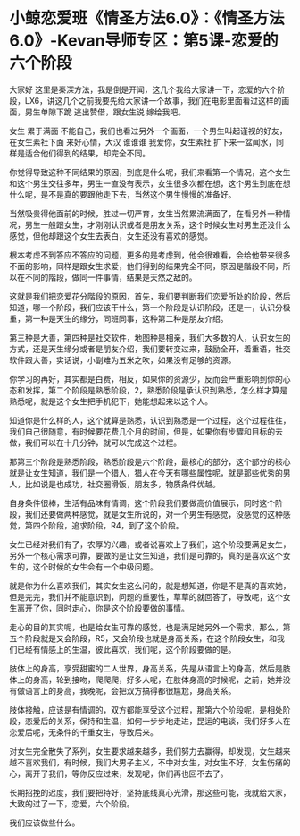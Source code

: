 # 小鲸恋爱班《情圣方法6.0》：《情圣方法6.0》-Kevan导师专区：第5课-恋爱的六个阶段

大家好 这里是秦深方法，我是倒是开闻，这几个我给大家讲一下，恋爱的六个阶段，LX6，讲这几个之前我要先给大家讲一个故事，我们在电影里面看过这样的画面，男生单隙下跪 逃出赞借，跟女生说 嫁给我吧。

女生 累于满面 不能自己，我们也看过另外一个画面，一个男生叫起谨视的好友，在女生素社下面 来好心情，大汉 谁谁谁 我爱你，女生素社 扩下来一盆闻水，同样是适合他们得到的结果，却完全不同。

你觉得导致这种不同结果的原因，到底是什么呢，我们来看第一个情况，这个女生和这个男生交往多年，男生一直没有表示，女生很多次都在想，这个男生到底在想什么呢，是不是真的要跟他走下去，当然这个男生慢慢的准备好。

当然吸贵得他面前的时候，胜过一切严育，女生当然累流满面了，在看另外一种情况，男生一般跟女生，才刚刚认识或者是朋友关系，这个时候女生对男生还没什么感觉，但他却跟这个女生去表白，女生还没有喜欢的感觉。

根本考虑不到答应不答应的问题，更多的是考虑到，他会很难看，会给他带来很多不面的影响，同样是跟女生求爱，他们得到的结果完全不同，原因是階段不同，所以在不同的階段，做同一件事情，结果是天然之敌的。

这就是我们把恋爱花分階段的原因，首先，我们要判断我们恋爱所处的阶段，然后知道，哪一个阶段，我们应该干什么，第一个阶段是认识阶段，还是一，认识分极重，第一种是天生的缘分，同班同事，这种第二种是朋友介绍。

第三种是大善，第四种是社交软件，地图种是相亲，我们大多数的人，认识女生的方式，还是天生缘分或者是朋友介绍，我们要转变过来，鼓励全开，着重语，社交软件跟大善，实话说，小副难为五米之吹，如果没有足够的资源。

你学习的再好，其实都是白费，相反，如果你的资源少，反而会严重影响到你的心态和发挥，第二个阶段是熟悉阶段，2，熟悉阶段是承认识到熟悉，怎么样才算是熟悉呢，就是这个女生把手机犯下，她能想起来以这个人。

知道你是什么样的人，这个就算是熟悉，认识到熟悉是一个过程，这个过程往往，我们自己很随意，有时候要花费几个月的时间，但是，如果你有步驟和目标的去做，我们可以在十几分钟，就可以完成这个过程。

那第三个阶段是熟悉阶段，熟悉阶段是六个阶段，最核心的部分，这个部分的核心就是让女生知道，我们是一个猎人，猎人在今天有哪些属性呢，就是那些优秀的男人，比如说是也成功，社交圈滑饭，朋友多，物质条件优越。

自身条件很棒，生活有品味有情调，这个阶段我们要做高价值展示，同时这个阶段，我们还要做两种感觉，就是女生所说的，对一个男生有感觉，没感觉的这种感觉，第四个阶段，追求阶段，R4，到了这个阶段。

女生已经对我们有了，农厚的兴趣，或者说喜欢上了我们，这个阶段要满足女生，另外一个核心需求可靠，要做的是让女生知道，我们是可靠的，真的是喜欢这个女生的，这个时候的女生会有一个中级问题。

就是你为什么喜欢我们，其实女生这么问的，就是想知道，你是不是真的喜欢她，但是完完，我们并不能意识到，问题的重要性，草草的就回答了，导致呢，这个女生离开了你，同时走心，你是这个阶段要做的事情。

走心的目的其实呢，也是给女生可靠的感觉，也是满足她另外一个需求，那么，第五个阶段就是又会阶段，R5，又会阶段也就是身高关系，在这个阶段女生，和我们已经有情感上的生温，彼此喜欢，我们呢，这个阶段要做的是。

肢体上的身高，享受甜蜜的二人世界，身高关系，先是从语言上的身高，然后是肢体上的身高，轮到接吻，爬爬爬，好多人呢，在肢体身高的时候呢，之前，她并没有做语言上的身高，我晚呢，会把双方搞得都很尴尬，身高关系。

肢体接触，应该是有情调的，双方都能享受这个过程，那第六个阶段呢，是相处阶段，恋爱后的关系，保持和生温，如何一步步地走进，昆运的电谈，我们好多人在恋爱后呢，无条件的千重女生，导致后来。

对女生完全散失了系列，女生要求越来越多，我们努力去赢得，却发现，女生越来越不喜欢我们，有时候，我们大男子主义，不中对女生，对女生不好，女生伤痛的心，离开了我们，等你反应过来，发现呢，你们再也回不去了。

长期招挽的迟度，我们要把持好，坚持底线真心光滑，那这些可能，我就给大家，大致的过了一下，恋爱，六个阶段。

我们应该做些什么。